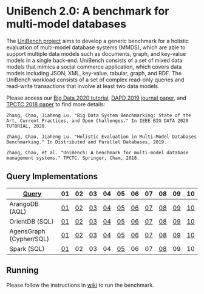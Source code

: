 # UniBench 2.0: A benchmark for multi-model databases
The [UniBench project](https://www.helsinki.fi/en/researchgroups/unified-database-management-systems-udbms/unibench-towards-benchmarking-multi-model-dbms) aims to develop a generic benchmark for a holistic evaluation of multi-model database systems (MMDS), which are able to support multiple data models such as documents, graph, and key-value models in a single back-end. UniBench consists of a set of mixed data models that mimics a social commerce application, which covers data models including JSON, XML, key-value, tabular,  graph, and RDF. The UniBench workload consists of a set of complex read-only queries and read-write transactions that involve at least two data models.

Please access our [Big Data 2020 tutorial](https://www.helsinki.fi/en/researchgroups/unified-database-management-systems-udbms/ieee-big-data-2020-tutorial), [DAPD 2019 journal paper](http://link.springer.com/article/10.1007/s10619-019-07279-6), and [TPCTC 2018 paper](https://www.cs.helsinki.fi/u/jilu/documents/UniBench.pdf) to find more details:

```
Zhang, Chao, Jiaheng Lu. "Big Data System Benchmarking: State of the Art, Current Practices, and Open Challenges." In IEEE BIG DATA 2020 TUTORIAL, 2020.

Zhang, Chao, Jiaheng Lu. "Holistic Evaluation in Multi-Model Databases Benchmarking." In Distributed and Parallel Databases, 2019.

Zhang, Chao, et al. "UniBench: A benchmark for multi-model database management systems." TPCTC. Springer, Cham, 2018.
```

## Query Implementations

| [Query](https://github.com/HY-UDBMS/UniBench/blob/master/Unibench/src/MMDB.java)  | 01 | 02 | 03 | 04 | 05 | 06 | 07| 08 | 09| 10 |
| -------------- | --- | --- | --- | --- | --- | --- | --- | --- | --- | --- |
| ArangoDB (AQL) | [01](https://github.com/HY-UDBMS/UniBench/blob/master/Unibench/src/Arango.java) | [02](https://github.com/HY-UDBMS/UniBench/blob/master/Unibench/src/Arango.java) | [03](https://github.com/HY-UDBMS/UniBench/blob/master/Unibench/src/Arango.java) | [04](https://github.com/HY-UDBMS/UniBench/blob/master/Unibench/src/Arango.java) | [05](https://github.com/HY-UDBMS/UniBench/blob/master/Unibench/src/Arango.java) | [06](https://github.com/HY-UDBMS/UniBench/blob/master/Unibench/src/Arango.java) | [07](https://github.com/HY-UDBMS/UniBench/blob/master/Unibench/src/Arango.java) | [08](https://github.com/HY-UDBMS/UniBench/blob/master/Unibench/src/Arango.java) | [09](https://github.com/HY-UDBMS/UniBench/blob/master/Unibench/src/Arango.java) | [10](https://github.com/HY-UDBMS/UniBench/blob/master/Unibench/src/Arango.java) |
| OrientDB (SQL) | [01](https://github.com/HY-UDBMS/UniBench/blob/master/Unibench/src/OrientDB.java)  | [02](https://github.com/HY-UDBMS/UniBench/blob/master/Unibench/src/OrientDB.java)  | [03](https://github.com/HY-UDBMS/UniBench/blob/master/Unibench/src/OrientDB.java)  | [04](https://github.com/HY-UDBMS/UniBench/blob/master/Unibench/src/OrientDB.java)  | [05](https://github.com/HY-UDBMS/UniBench/blob/master/Unibench/src/OrientDB.java)  | [06](https://github.com/HY-UDBMS/UniBench/blob/master/Unibench/src/OrientDB.java)  | [07](https://github.com/HY-UDBMS/UniBench/blob/master/Unibench/src/OrientDB.java)  | [08](https://github.com/HY-UDBMS/UniBench/blob/master/Unibench/src/OrientDB.java)  | [09](https://github.com/HY-UDBMS/UniBench/blob/master/Unibench/src/OrientDB.java)  | [10](https://github.com/HY-UDBMS/UniBench/blob/master/Unibench/src/OrientDB.java)  |
| AgensGraph (Cypher/SQL) | [01](https://github.com/HY-UDBMS/UniBench/blob/master/Unibench/src/AgensGraph.java)  | [02](https://github.com/HY-UDBMS/UniBench/blob/master/Unibench/src/AgensGraph.java)  | [03](https://github.com/HY-UDBMS/UniBench/blob/master/Unibench/src/AgensGraph.java)  | [04](https://github.com/HY-UDBMS/UniBench/blob/master/Unibench/src/AgensGraph.java)  | [05](https://github.com/HY-UDBMS/UniBench/blob/master/Unibench/src/AgensGraph.java)  | [06](https://github.com/HY-UDBMS/UniBench/blob/master/Unibench/src/AgensGraph.java)  | [07](https://github.com/HY-UDBMS/UniBench/blob/master/Unibench/src/AgensGraph.java)  | [08](https://github.com/HY-UDBMS/UniBench/blob/master/Unibench/src/AgensGraph.java)  | [09](https://github.com/HY-UDBMS/UniBench/blob/master/Unibench/src/AgensGraph.java)  | [10](https://github.com/HY-UDBMS/UniBench/blob/master/Unibench/src/AgensGraph.java)  |
| Spark (SQL)     | [01](https://github.com/HY-UDBMS/UniBench/blob/master/Unibench/src/Spark.java)  | 02 | 03 | 04 | [05](https://github.com/HY-UDBMS/UniBench/blob/master/Unibench/src/Spark.java) | 06 | 07 | [08](https://github.com/HY-UDBMS/UniBench/blob/master/Unibench/src/Spark.java)  | 09  | 10  |

## Running

Please follow the instructions in [wiki](https://github.com/Rucchao/UniBench_new/wiki) to run the benchmark.
